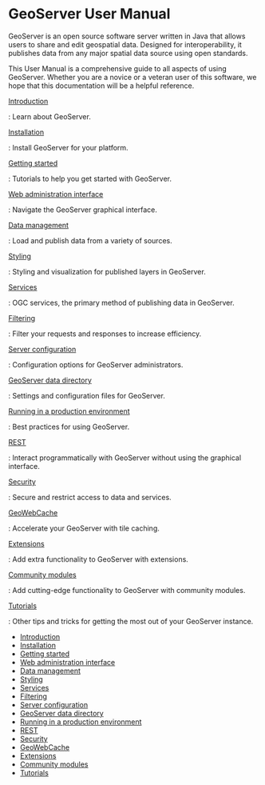 # GeoServer User Manual

GeoServer is an open source software server written in Java that allows users to share and edit geospatial data. Designed for interoperability, it publishes data from any major spatial data source using open standards.

This User Manual is a comprehensive guide to all aspects of using GeoServer. Whether you are a novice or a veteran user of this software, we hope that this documentation will be a helpful reference.

[Introduction](introduction/index.md)

:   Learn about GeoServer.

[Installation](installation/index.md)

:   Install GeoServer for your platform.

[Getting started](gettingstarted/index.md)

:   Tutorials to help you get started with GeoServer.

[Web administration interface](webadmin/index.md)

:   Navigate the GeoServer graphical interface.

[Data management](data/index.md)

:   Load and publish data from a variety of sources.

[Styling](styling/index.md)

:   Styling and visualization for published layers in GeoServer.

[Services](services/index.md)

:   OGC services, the primary method of publishing data in GeoServer.

[Filtering](filter/index.md)

:   Filter your requests and responses to increase efficiency.

[Server configuration](configuration/index.md)

:   Configuration options for GeoServer administrators.

[GeoServer data directory](datadirectory/index.md)

:   Settings and configuration files for GeoServer.

[Running in a production environment](production/index.md)

:   Best practices for using GeoServer.

[REST](rest/index.md)

:   Interact programmatically with GeoServer without using the graphical interface.

[Security](security/index.md)

:   Secure and restrict access to data and services.

[GeoWebCache](geowebcache/index.md)

:   Accelerate your GeoServer with tile caching.

[Extensions](extensions/index.md)

:   Add extra functionality to GeoServer with extensions.

[Community modules](community/index.md)

:   Add cutting-edge functionality to GeoServer with community modules.

[Tutorials](tutorials/index.md)

:   Other tips and tricks for getting the most out of your GeoServer instance.

-   [Introduction](introduction/index.md)
-   [Installation](installation/index.md)
-   [Getting started](gettingstarted/index.md)
-   [Web administration interface](webadmin/index.md)
-   [Data management](data/index.md)
-   [Styling](styling/index.md)
-   [Services](services/index.md)
-   [Filtering](filter/index.md)
-   [Server configuration](configuration/index.md)
-   [GeoServer data directory](datadirectory/index.md)
-   [Running in a production environment](production/index.md)
-   [REST](rest/index.md)
-   [Security](security/index.md)
-   [GeoWebCache](geowebcache/index.md)
-   [Extensions](extensions/index.md)
-   [Community modules](community/index.md)
-   [Tutorials](tutorials/index.md)
